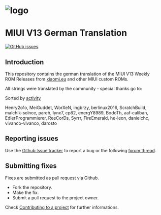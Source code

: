 # ![logo](https://i41.servimg.com/u/f41/18/23/59/53/miui_114.png)
# MIUI V13 German Translation

[![GitHub issues](https://img.shields.io/github/issues-raw/berlinux2016/MIUI13.svg)](https://github.com/berlinux2016/MIUI13/issues "GitHub issues")

## Introduction

This repository contains the german translation of the MIUI V13 Weekly ROM Releases from [xiaomi.eu](https://xiaomi.eu/community/forums/miui-rom-releases.103/) and other MIUI custom ROMs.

All strings were translated by the community - special thanks go to:

Sorted by [activity](https://github.com/berlinux2016/MIUI12/graphs/contributors)

Henry2o1o, MeiGuddet, WorXeN, ingbrzy, berlinux2016, ScratchBuild, malchik-solnce, pareh, lynx7, cp82, energY8989, BodoTh, aaf-caliban, EdlerProgrammierer, ReeCorDs, Syrrr, FireEmerald, he-leon, danielchc, vivanco-vivanco, darosto

## Reporting issues

Use the [Github Issue tracker](https://github.com/berlinux2016/MIUI13/issues) to report a bug or the following [forum thread](https://xiaomi.eu/community/forums/german-translation.8/).


## Submitting fixes

Fixes are submitted as pull request via Github.

- Fork the repository.
- Make the fix.
- Submit a pull request to the project owner.

Check [Contributing to a project](https://guides.github.com/activities/forking) for further informations.
